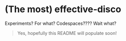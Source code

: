 # (The most) effective-disco
Experiments? For what? Codespaces???? Wait what?
> Yes, hopefully this README will populate soon!
